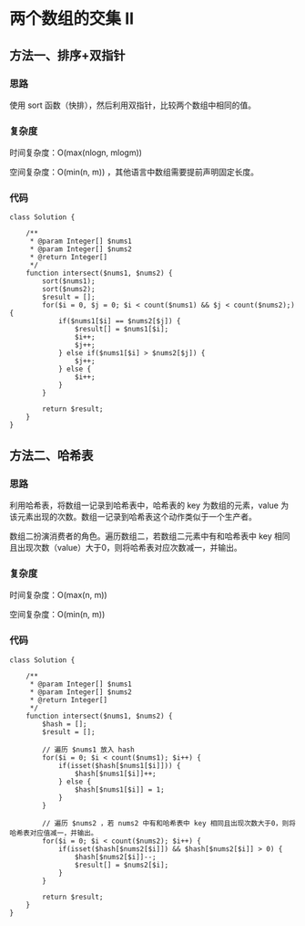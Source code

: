 # 两个数组的交集 II

## 方法一、排序+双指针

### 思路

使用 sort 函数（快排），然后利用双指针，比较两个数组中相同的值。

### 复杂度

时间复杂度：O(max(nlogn, mlogm))

空间复杂度：O(min(n, m)) ，其他语言中数组需要提前声明固定长度。

### 代码

```
class Solution {

    /**
     * @param Integer[] $nums1
     * @param Integer[] $nums2
     * @return Integer[]
     */
    function intersect($nums1, $nums2) {
        sort($nums1);
        sort($nums2);
        $result = []; 
        for($i = 0, $j = 0; $i < count($nums1) && $j < count($nums2);) {
            if($nums1[$i] == $nums2[$j]) {
                $result[] = $nums1[$i];
                $i++;
                $j++;
            } else if($nums1[$i] > $nums2[$j]) {
                $j++;
            } else {
                $i++;
            }
        }

        return $result;
    }
}
```

## 方法二、哈希表

### 思路

利用哈希表，将数组一记录到哈希表中，哈希表的 key 为数组的元素，value 为该元素出现的次数。数组一记录到哈希表这个动作类似于一个生产者。

数组二扮演消费者的角色。遍历数组二，若数组二元素中有和哈希表中 key 相同且出现次数（value）大于0，则将哈希表对应次数减一，并输出。

### 复杂度

时间复杂度：O(max(n, m))

空间复杂度：O(min(n, m))

### 代码

```
class Solution {

    /**
     * @param Integer[] $nums1
     * @param Integer[] $nums2
     * @return Integer[]
     */
    function intersect($nums1, $nums2) {
        $hash = [];
        $result = [];

        // 遍历 $nums1 放入 hash
        for($i = 0; $i < count($nums1); $i++) {
            if(isset($hash[$nums1[$i]])) {
                $hash[$nums1[$i]]++;
            } else {
                $hash[$nums1[$i]] = 1;
            }
        }

        // 遍历 $nums2 ，若 nums2 中有和哈希表中 key 相同且出现次数大于0，则将哈希表对应值减一，并输出。
        for($i = 0; $i < count($nums2); $i++) {
            if(isset($hash[$nums2[$i]]) && $hash[$nums2[$i]] > 0) {
                $hash[$nums2[$i]]--;
                $result[] = $nums2[$i];
            }
        }

        return $result;
    }
}
```